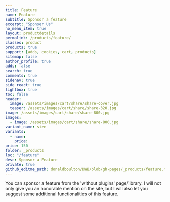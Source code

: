```yaml
---
title: Feature
name: Feature
subtitle: Sponsor a feature
excerpt: "Sponser Us"
no_menu_item: true
layout: productdetails
permalink: /products/feature/
classes: product
products: true
support: [adds, cookies, cart, products]
sitemap: false
author_profile: true
adds: false
search: true
comments: true
sidenav: true
side_react: true
lightbox: true
toc: false
header:
  image: /assets/images/cart/share/share-cover.jpg
  teaser: /assets/images/cart/share/share-320.jpg
image: /assets/images/cart/share/share-800.jpg
images:
  - image: /assets/images/cart/share/share-800.jpg
variant_name: size
variants:
  - name:
    price: 
price: 150
folder: _products
loc: "/feature"
desc: Sponsor a Feature
private: true
github_editme_path: donaldboulton/DWB/blob/gh-pages/_products/feature.md
---
```


You can sponsor a feature from the 'without plugins' page/library. I will not only give you an honorable mention on the site, but I will also let you suggest some additional functionalities of this feature.
